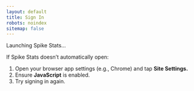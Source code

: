```yaml
---
layout: default
title: Sign In
robots: noindex
sitemap: false
---
```


Launching Spike Stats...

If Spike Stats doesn’t automatically open:
1.  Open your browser app settings (e.g., Chrome) and tap **Site Settings.**
2.  Ensure **JavaScript** is enabled.
3.  Try signing in again.

<html>
<head>
    <meta charset="utf-8">
    <title>Spike Stats Login</title>
</head>
<body>
    <script type="text/javascript">
    var openApp = function() {
        var url = new URL(window.location); 
        var code = url.searchParams.get('code'); // Get the 'code' parameter from the URL
        if (code) {
            var redirectUrl = 'spikestats://oauth-login?code=' + code;
            window.location.replace(redirectUrl); // Redirect to the app with the desired format
        } else {
            console.error('Code not found in URL');
        }
    };
    openApp();
    </script>
</body>
</html>
